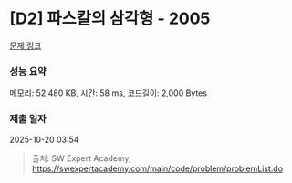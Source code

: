 # [D2] 파스칼의 삼각형 - 2005 

[문제 링크](https://swexpertacademy.com/main/code/problem/problemDetail.do?contestProbId=AV5P0-h6Ak4DFAUq) 

### 성능 요약

메모리: 52,480 KB, 시간: 58 ms, 코드길이: 2,000 Bytes

### 제출 일자

2025-10-20 03:54



> 출처: SW Expert Academy, https://swexpertacademy.com/main/code/problem/problemList.do